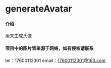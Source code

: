 # generateAvatar

#### 介绍
用来生成头像

#### 项目中的图片皆来源于网络，如有侵权请联系
tel：17600112301
email：17600112301@163.com